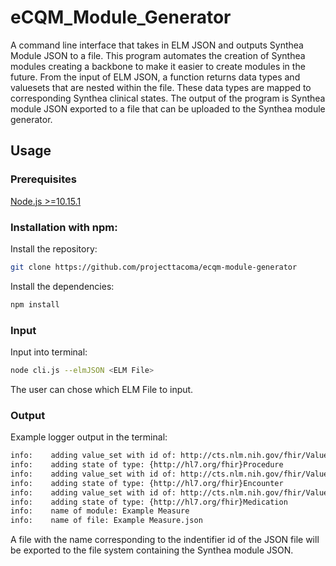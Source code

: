 # eCQM_Module_Generator

A command line interface that takes in ELM JSON and outputs Synthea Module JSON to a file. This program automates the creation of Synthea modules creating a backbone to make it easier to create modules in the future. From the input of ELM JSON, a function returns data types and valuesets that are nested within the file. These data types are mapped to corresponding Synthea clinical states. The output of the program is Synthea module JSON exported to a file that can be uploaded to the Synthea module generator.

## Usage
### Prerequisites
[Node.js >=10.15.1](https://nodejs.org/en/)

### Installation with npm:
Install the repository:
```bash
git clone https://github.com/projecttacoma/ecqm-module-generator
```
Install the dependencies:
```bash
npm install
```

### Input
Input into terminal:
``` bash
node cli.js --elmJSON <ELM File>
```
The user can chose which ELM File to input. 

### Output
Example logger output in the terminal:
``` bash
info:    adding value_set with id of: http://cts.nlm.nih.gov/fhir/ValueSet/2.16.840.1.113883.3.464.1003.108.12.1020
info:    adding state of type: {http://hl7.org/fhir}Procedure
info:    adding value_set with id of: http://cts.nlm.nih.gov/fhir/ValueSet/2.16.840.1.113883.3.464.1003.101.12.1001
info:    adding state of type: {http://hl7.org/fhir}Encounter
info:    adding value_set with id of: http://cts.nlm.nih.gov/fhir/ValueSet/2.16.840.1.113883.3.464.1003.108.12.1020
info:    adding state of type: {http://hl7.org/fhir}Medication
info:    name of module: Example Measure
info:    name of file: Example Measure.json
```
A file with the name corresponding to the indentifier id of the JSON file will be exported to the file system containing the Synthea module JSON. 

